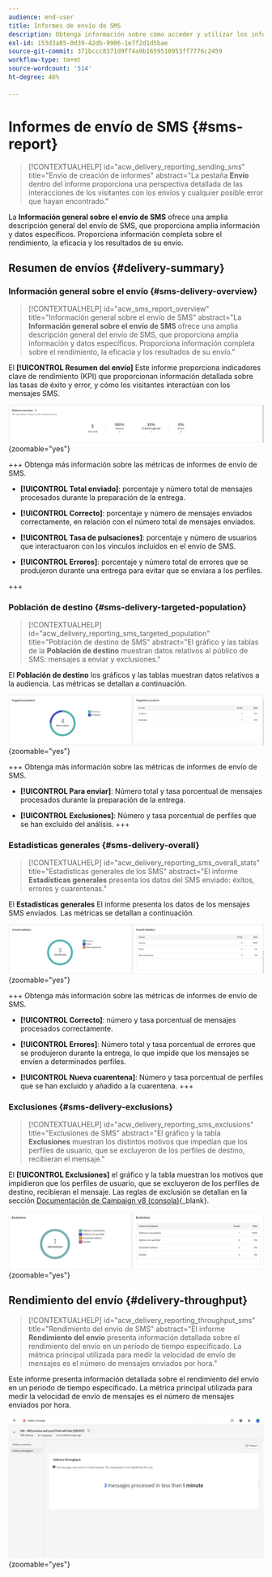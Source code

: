 ```yaml
---
audience: end-user
title: Informes de envío de SMS
description: Obtenga información sobre cómo acceder y utilizar los informes de envío de SMS
exl-id: 153d3a85-0d39-42db-9906-1e7f2d1d5bae
source-git-commit: 371bccc8371d9ff4a9b1659510953ff7776c2459
workflow-type: tm+mt
source-wordcount: '514'
ht-degree: 46%

---
```


# Informes de envío de SMS {#sms-report}

>[!CONTEXTUALHELP]
>id="acw_delivery_reporting_sending_sms"
>title="Envío de creación de informes"
>abstract="La pestaña **Envío** dentro del informe proporciona una perspectiva detallada de las interacciones de los visitantes con los envíos y cualquier posible error que hayan encontrado."

La **Información general sobre el envío de SMS** ofrece una amplia descripción general del envío de SMS, que proporciona amplia información y datos específicos. Proporciona información completa sobre el rendimiento, la eficacia y los resultados de su envío.

## Resumen de envíos {#delivery-summary}

### Información general sobre el envío {#sms-delivery-overview}

>[!CONTEXTUALHELP]
>id="acw_sms_report_overview"
>title="Información general sobre el envío de SMS"
>abstract="La **Información general sobre el envío de SMS** ofrece una amplia descripción general del envío de SMS, que proporciona amplia información y datos específicos. Proporciona información completa sobre el rendimiento, la eficacia y los resultados de su envío."

El **[!UICONTROL Resumen del envío]** Este informe proporciona indicadores clave de rendimiento (KPI) que proporcionan información detallada sobre las tasas de éxito y error, y cómo los visitantes interactúan con los mensajes SMS.

![](assets/reporting_sms_3.png){zoomable=&quot;yes&quot;}

+++ Obtenga más información sobre las métricas de informes de envío de SMS.

* **[!UICONTROL Total enviado]**: porcentaje y número total de mensajes procesados durante la preparación de la entrega.

* **[!UICONTROL Correcto]**: porcentaje y número de mensajes enviados correctamente, en relación con el número total de mensajes enviados.

* **[!UICONTROL Tasa de pulsaciones]**: porcentaje y número de usuarios que interactuaron con los vínculos incluidos en el envío de SMS.

* **[!UICONTROL Errores]**: porcentaje y número total de errores que se produjeron durante una entrega para evitar que se enviara a los perfiles.

+++

### Población de destino {#sms-delivery-targeted-population}

>[!CONTEXTUALHELP]
>id="acw_delivery_reporting_sms_targeted_population"
>title="Población de destino de SMS"
>abstract="El gráfico y las tablas de la **Población de destino** muestran datos relativos al público de SMS: mensajes a enviar y exclusiones."

El **Población de destino** los gráficos y las tablas muestran datos relativos a la audiencia. Las métricas se detallan a continuación.

![](assets/reporting_sms_4.png){zoomable=&quot;yes&quot;}

+++ Obtenga más información sobre las métricas de informes de envío de SMS.

* **[!UICONTROL Para enviar]**: Número total y tasa porcentual de mensajes procesados durante la preparación de la entrega.

* **[!UICONTROL Exclusiones]**: Número y tasa porcentual de perfiles que se han excluido del análisis.
+++


### Estadísticas generales {#sms-delivery-overall}

>[!CONTEXTUALHELP]
>id="acw_delivery_reporting_sms_overall_stats"
>title="Estadísticas generales de los SMS"
>abstract="El informe **Estadísticas generales** presenta los datos del SMS enviado: éxitos, errores y cuarentenas."

El **Estadísticas generales** El informe presenta los datos de los mensajes SMS enviados. Las métricas se detallan a continuación.

![](assets/reporting_sms_5.png){zoomable=&quot;yes&quot;}

+++ Obtenga más información sobre las métricas de informes de envío de SMS.

* **[!UICONTROL Correcto]**: número y tasa porcentual de mensajes procesados correctamente.

* **[!UICONTROL Errores]**: Número total y tasa porcentual de errores que se produjeron durante la entrega, lo que impide que los mensajes se envíen a determinados perfiles.

* **[!UICONTROL Nueva cuarentena]**: Número y tasa porcentual de perfiles que se han excluido y añadido a la cuarentena.
+++

### Exclusiones {#sms-delivery-exclusions}

>[!CONTEXTUALHELP]
>id="acw_delivery_reporting_sms_exclusions"
>title="Exclusiones de SMS"
>abstract="El gráfico y la tabla **Exclusiones** muestran los distintos motivos que impedían que los perfiles de usuario, que se excluyeron de los perfiles de destino, recibieran el mensaje."

El **[!UICONTROL Exclusiones]** el gráfico y la tabla muestran los motivos que impidieron que los perfiles de usuario, que se excluyeron de los perfiles de destino, recibieran el mensaje. Las reglas de exclusión se detallan en la sección [Documentación de Campaign v8 (consola)](https://experienceleague.adobe.com/docs/campaign/campaign-v8/send/failures/delivery-failures.html#sms-quarantines){_blank}.

![](assets/reporting_sms_6.png){zoomable=&quot;yes&quot;}

## Rendimiento del envío {#delivery-throughput}

>[!CONTEXTUALHELP]
>id="acw_delivery_reporting_throughput_sms"
>title="Rendimiento del envío de SMS"
>abstract="El informe **Rendimiento del envío** presenta información detallada sobre el rendimiento del envío en un período de tiempo especificado. La métrica principal utilizada para medir la velocidad de envío de mensajes es el número de mensajes enviados por hora."

Este informe presenta información detallada sobre el rendimiento del envío en un periodo de tiempo especificado. La métrica principal utilizada para medir la velocidad de envío de mensajes es el número de mensajes enviados por hora.

![](assets/reporting_sms_2.png){zoomable=&quot;yes&quot;}
